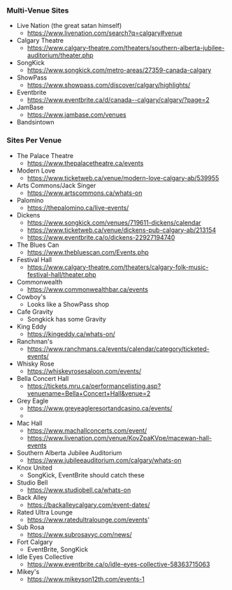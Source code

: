 ### Multi-Venue Sites
- Live Nation (the great satan himself)
  - https://www.livenation.com/search?q=calgary#venue
- Calgary Theatre
  - https://www.calgary-theatre.com/theaters/southern-alberta-jubilee-auditorium/theater.php
- SongKick
  - https://www.songkick.com/metro-areas/27359-canada-calgary  
- ShowPass
  - https://www.showpass.com/discover/calgary/highlights/
- Eventbrite
  - https://www.eventbrite.ca/d/canada--calgary/calgary/?page=2
- JamBase
  - https://www.jambase.com/venues
- Bandsintown


### Sites Per Venue
- The Palace Theatre
  - https://www.thepalacetheatre.ca/events
- Modern Love
  - https://www.ticketweb.ca/venue/modern-love-calgary-ab/539955
- Arts Commons/Jack Singer
  - https://www.artscommons.ca/whats-on
- Palomino
  - https://thepalomino.ca/live-events/
- Dickens
  - https://www.songkick.com/venues/719611-dickens/calendar
  - https://www.ticketweb.ca/venue/dickens-pub-calgary-ab/213154
  - https://www.eventbrite.ca/o/dickens-22927194740
- The Blues Can
  - https://www.thebluescan.com/Events.php
- Festival Hall
  - https://www.calgary-theatre.com/theaters/calgary-folk-music-festival-hall/theater.php
- Commonwealth
  - https://www.commonwealthbar.ca/events
- Cowboy's
  - Looks like a ShowPass shop
- Cafe Gravity
  - Songkick has some Gravity
- King Eddy
  - https://kingeddy.ca/whats-on/
- Ranchman's
  - https://www.ranchmans.ca/events/calendar/category/ticketed-events/
- Whisky Rose
  - https://whiskeyrosesaloon.com/events/
- Bella Concert Hall
  - https://tickets.mru.ca/performancelisting.asp?venuename=Bella+Concert+Hall&venue=2
- Grey Eagle
  - https://www.greyeagleresortandcasino.ca/events/
  - 
- Mac Hall
  - https://www.machallconcerts.com/event/
  - https://www.livenation.com/venue/KovZpaKVpe/macewan-hall-events
- Southern Alberta Jubilee Auditorium
  - https://www.jubileeauditorium.com/calgary/whats-on
- Knox United
  - SongKick, EventBrite should catch these
- Studio Bell
  - https://www.studiobell.ca/whats-on
- Back Alley
  - https://backalleycalgary.com/event-dates/
- Rated Ultra Lounge
  - https://www.ratedultralounge.com/events'
- Sub Rosa
  - https://www.subrosayyc.com/news/
- Fort Calgary
  - EventBrite, SongKick
- Idle Eyes Collective
  - https://www.eventbrite.ca/o/idle-eyes-collective-58363715063
- Mikey's
  - https://www.mikeyson12th.com/events-1
